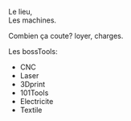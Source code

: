 Le lieu,   
Les machines. 

Combien ça coute? loyer, charges. 

Les bossTools: 
- CNC
- Laser
- 3Dprint
- 101Tools
- Electricite
- Textile
